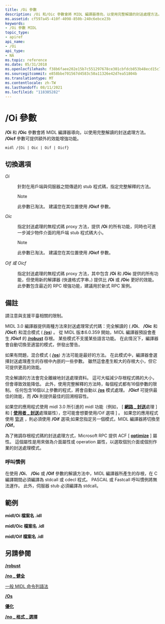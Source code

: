 ```yaml
---
title: /Oi 參數
description: /Oi 和/Oic 參數會將 MIDL 編譯器導向，以使用完整解讀的封送處理方法。 /Oicf 參數可提供額外的效能增強功能。
ms.assetid: cf597a45-410f-4098-850b-240c6ebce23b
keywords:
- /Oi 參數 MIDL
topic_type:
- apiref
api_name:
- /Oi
api_type:
- NA
ms.topic: reference
ms.date: 05/31/2018
ms.openlocfilehash: f38b6faee202e15b7c551297678ce301cbfdcb853b48ecd15c75dda7bb281e72
ms.sourcegitcommit: e858bbe701567d4583c50a11326e42d7ea51804b
ms.translationtype: MT
ms.contentlocale: zh-TW
ms.lasthandoff: 08/11/2021
ms.locfileid: "118385282"
---
```

# <a name="oi-switch"></a>/Oi 參數

**/Oi** 和 **/Oic** 參數會將 MIDL 編譯器導向，以使用完整解讀的封送處理方法。 **/Oicf** 參數可提供額外的效能增強功能。

``` syntax
midl /{Oi | Oic | Oif | Oicf}
```

## <a name="switch-options"></a>切換選項

<dl> <dt>

*Oi* 
</dt> <dd>

針對在用戶端與伺服器之間傳遞的 stub 程式碼，指定完整解釋的方法。

> [!Note]  
> 此參數已淘汰。 建議您在其位置使用 **/Oicf** 參數。

 

</dd> <dt>

*Oic* 
</dt> <dd>

指定封送處理的無程式碼 proxy 方法，提供 **/Oi** 的所有功能，同時也可進一步減少物件介面的用戶端 stub 程式碼大小。

> [!Note]  
> 此參數已淘汰。 建議您在其位置使用 **/Oicf** 參數。

 

</dd> <dt>

*Oif 或 Oicf* 
</dt> <dd>

指定封送處理的無程式碼 proxy 方法，其中包含 **/Oi** 和 **/Oic** 提供的所有功能，但使用新的解譯器 (快速格式字串，) 提供比 **/Oi** 或 **/Oic** 更好的效能。 此參數包含最近的 RPC 增強功能，建議用於新式 RPC 案例。

</dd> </dl>

## <a name="remarks"></a>備註

請注意與支援平臺相關的限制。

MIDL 3.0 編譯器提供兩種方法來封送處理常式代碼：完全解讀的 ( **/Oi**、 **/Oic** 和 **/Oicf**) 和混合模式 ( [**/os**](-os.md)) 。 從 MIDL 版本6.0.359 開始，MIDL 編譯器預設會產生 **/Oicf** 的 [**/robust**](-robust.md) 存根。 某些模式不支援某些語言功能。 在此情況下，編譯器會自動切換至適當的模式，併發出警告。

如果有問題，混合模式 ( [**/os**](-os.md)) 方法可能是最好的方法。 在此模式中，編譯器會選擇封送處理產生的存根中內嵌的一些參數。 雖然這會產生較大的存根大小，但它可提供更高的效能。

完全解讀的方法會完全離線地封送處理資料。 這可大幅減少存根程式碼的大小，但會導致效能降低。 此外，使用完整解釋的方法時，每個程式都有16個參數的限制。 任何包含16個以上參數的程式，將會自動以 [**/os**](-os.md) 模式處理。 **/Oicf** 可提供最佳的效能，而 **/Oi** 則提供最佳的回溯相容性。

如果您的應用程式使用 midl 3.0 所引進的 midl 功能（例如， \[ [**網路 \_ 封送**](wire-marshal.md)處理 \] 和 \[ [**使用者 \_ 封送**](user-marshal.md)處理屬性），您可能會想要使用/Oif 選項 \] 。 如果您的應用程式使用 [管道](/windows/desktop/Rpc/pipes) ，則必須使用 **/Oif** 選項;如果您指定另一個模式，MIDL 編譯器將切換至 **/Oif**。

為了微調存根程式碼的封送處理方式，Microsoft RPC 提供 ACF \[ [**optimize**](optimize.md) \] 屬性。 這個屬性是用來做為介面屬性或 operation 屬性，以選取個別介面或個別作業的封送處理模式。

### <a name="calling-conventions"></a>呼叫慣例

在使用 **/Oi**、 **/Oic** 或 **/Oif** 參數的解讀方法中，MIDL 編譯器所產生的存根，在 C 編譯期間必須編譯為 stdcall 或 cdecl 程式。 PASCAL 或 Fastcall 呼叫慣例將無法運作。 此外，伺服器 stub 必須編譯為 stdcall。

## <a name="examples"></a>範例

**midl/Oi 檔案名 .idl**

**midl/Oic 檔案名 .idl**

**midl/Oif 檔案名 .idl**

## <a name="see-also"></a>另請參閱

<dl> <dt>

[**/robust**](-robust.md)
</dt> <dt>

[**/no \_ 健全**](-no-robust.md)
</dt> <dt>

[一般 MIDL 命令列語法](general-midl-command-line-syntax.md)
</dt> <dt>

[**/Os**](-os.md)
</dt> <dt>

[**優化**](optimize.md)
</dt> <dt>

[**/no \_ 格式 \_ 選擇**](-no-format-opt.md)
</dt> </dl>

 

 